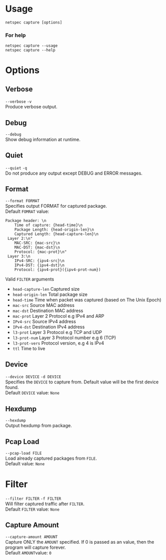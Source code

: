 # Usage
`netspec capture [options]`
### For help
`netspec capture --usage`  
`netspec capture --help`    

# Options 
## Verbose
`--verbose` `-v`  
Produce verbose output.

## Debug
`--debug`  
Show debug information at runtime.

## Quiet
`--quiet` `-q`  
Do not produce any output except DEBUG and ERROR messages.

## Format
`--format FORMAT`  
Specifies output FORMAT for captured package.  
Default `FOMRAT` value:

```
Package header: \n
    Time of capture: {head-time}\n
    Package Length: {head-origin-len}\n
    Captured Length: {head-capture-len}\n
 Layer 2:\n"
    MAC-SRC: {mac-src}\n
    MAC-DST: {mac-dst}\n
    Protocol: {mac-prot}\n"
 Layer 3:\n
    IPv4-SRC: {ipv4-src}\n
    IPv4-DST: {ipv4-dst}\n
    Protocol: {ipv4-prot}({ipv4-prot-num})
```
Valid `FILTER` arguments
* `head-capture-len` Captured size
* `head-origin-len` Total package size
* `head-time` Time when packet was captured (based on The Unix Epoch)
* `mac-src` Source MAC address
* `mac-dst` Destination MAC address
* `mac-prot` Layer 2 Protocol e.g IPv4 and ARP
* `IPv4-src` Source IPv4 address
* `IPv4-dst` Destination IPv4 address
* `l3-prot` Layer 3 Protocol e.g TCP and UDP
* `l3-prot-num` Layer 3 Protocol number e.g 6 (TCP)
* `l3-prot-vers` Protocol version, e.g 4 is IPv4
* `ttl` Time to live

## Device
`--device DEVICE` `-d DEVICE`  
Specifies the `DEVICE` to capture from.
Default value will be the first device found.  
Default `DEVICE` value: `None`
## Hexdump
`--hexdump`  
Output hexdump from package.

## Pcap Load
`--pcap-load FILE`  
Load already captured packages from `FILE`.  
Default value: `None`

# Filter
`--filter FILTER` `-f FILTER`  
Will filter captured traffic after `FILTER`.  
Default `FILTER` value: `None`

## Capture Amount
`--capture-amount AMOUNT`  
Capture ONLY the `AMOUNT` specified. If 0 is passed as an value, then the program will capture forever.  
Default `AMOUNT`value: `0`